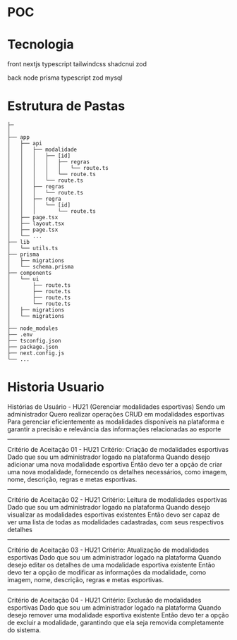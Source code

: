 # POC

# Tecnologia
front
nextjs
typescript
tailwindcss
shadcnui
zod

back
node
prisma
typescript
zod
mysql

# Estrutura de Pastas
```
├─ 
│
├── app
│   ├── api
│   │   ├── modalidade
│   │   │   ├── [id]
│   │   │   │   ├── regras
│   │   │   │   │   └── route.ts
│   │   │   │   └── route.ts
│   │   │   └── route.ts
│   │   ├── regras
│   │   │   └── route.ts
│   │   ├── regra
│   │   │   └── [id]
│   │   │       └── route.ts
│   ├── page.tsx
│   ├── layout.tsx
│   ├── page.tsx
│   └── ...
├── lib
│   └── utils.ts
├── prisma
│   ├── migrations
│   └── schema.prisma
├── components
│   └── ui
│       ├── route.ts
│       ├── route.ts
│       ├── route.ts
│       └── route.ts
│   ├── migrations
│   └── migrations
│   
├── node_modules
├── .env
├── tsconfig.json
├── package.json
├── next.config.js
└── ...
```

# Historia Usuario

Histórias de Usuário - HU21 (Gerenciar modalidades esportivas)
Sendo um administrador
Quero realizar operações CRUD em modalidades esportivas
Para gerenciar eficientemente as modalidades disponíveis na plataforma e garantir a precisão e relevância das informações relacionadas ao esporte

---

Critério de Aceitação 01 - HU21
Critério: Criação de modalidades esportivas
Dado que sou um administrador logado na plataforma
Quando desejo adicionar uma nova modalidade esportiva
Então devo ter a opção de criar uma nova modalidade, fornecendo os detalhes necessários, como imagem, nome, descrição, regras e metas esportivas.

---

Critério de Aceitação 02 - HU21
Critério: Leitura de modalidades esportivas
Dado que sou um administrador logado na plataforma
Quando desejo visualizar as modalidades esportivas existentes
Então devo ser capaz de ver uma lista de todas as modalidades cadastradas, com seus respectivos detalhes

---

Critério de Aceitação 03 - HU21
Critério: Atualização de modalidades esportivas
Dado que sou um administrador logado na plataforma
Quando desejo editar os detalhes de uma modalidade esportiva existente
Então devo ter a opção de modificar as informações da modalidade, como imagem, nome, descrição, regras e metas esportivas.

---

Critério de Aceitação 04 - HU21
Critério: Exclusão de modalidades esportivas
Dado que sou um administrador logado na plataforma
Quando desejo remover uma modalidade esportiva existente
Então devo ter a opção de excluir a modalidade, garantindo que ela seja removida completamente do sistema.

